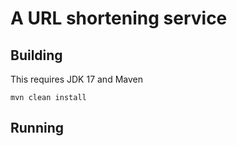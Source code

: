 # A URL shortening service

## Building
This requires JDK 17 and Maven

```
mvn clean install
```

## Running

